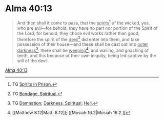 # Alma 40:13

> And then shall it come to pass, that the <u>spirits</u>[^a] of the wicked, yea, who are evil—for behold, they have no part nor portion of the Spirit of the Lord; for behold, they chose evil works rather than good; therefore the spirit of the <u>devil</u>[^b] did enter into them, and take possession of their house—and these shall be cast out into <u>outer darkness</u>[^c]; there shall be <u>weeping</u>[^d], and wailing, and gnashing of teeth, and this because of their own iniquity, being led captive by the will of the devil.

[Alma 40:13](https://www.churchofjesuschrist.org/study/scriptures/bofm/alma/40?lang=eng&id=p13#p13)


[^a]: TG [Spirits in Prison.](https://www.churchofjesuschrist.org/study/scriptures/tg/spirits-in-prison?lang=eng)
[^b]: TG [Bondage, Spiritual.](https://www.churchofjesuschrist.org/study/scriptures/tg/bondage-spiritual?lang=eng)
[^c]: TG [Damnation](https://www.churchofjesuschrist.org/study/scriptures/tg/damnation?lang=eng); [Darkness, Spiritual](https://www.churchofjesuschrist.org/study/scriptures/tg/darkness-spiritual?lang=eng); [Hell.](https://www.churchofjesuschrist.org/study/scriptures/tg/hell?lang=eng)
[^d]: [[Matthew 8.12|Matt. 8:12]]; [[Mosiah 16.2|Mosiah 16:2.]]
